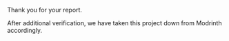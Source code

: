 Thank you for your report.

After additional verification, we have taken this project down from Modrinth accordingly.
